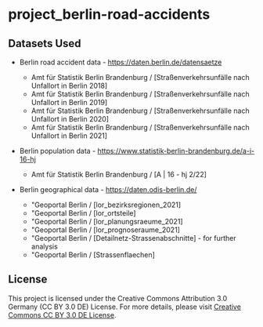 # project_berlin-road-accidents



## Datasets Used

- Berlin road accident data - https://daten.berlin.de/datensaetze
    - Amt für Statistik Berlin Brandenburg / [Straßenverkehrsunfälle nach Unfallort in Berlin 2018]
    - Amt für Statistik Berlin Brandenburg / [Straßenverkehrsunfälle nach Unfallort in Berlin 2019]
    - Amt für Statistik Berlin Brandenburg / [Straßenverkehrsunfälle nach Unfallort in Berlin 2020]
    - Amt für Statistik Berlin Brandenburg / [Straßenverkehrsunfälle nach Unfallort in Berlin 2021]

- Berlin population data - https://www.statistik-berlin-brandenburg.de/a-i-16-hj
    - Amt für Statistik Berlin Brandenburg / [A | 16 - hj 2/22]

- Berlin geographical data - https://daten.odis-berlin.de/ 
    - "Geoportal Berlin / [lor_bezirksregionen_2021]
    - "Geoportal Berlin / [lor_ortsteile]
    - "Geoportal Berlin / [lor_planungsraeume_2021]
    - "Geoportal Berlin / [lor_prognoseraume_2021]
    - "Geoportal Berlin / [Detailnetz-Strassenabschnitte] - for further analysis
    - "Geoportal Berlin / [Strassenflaechen]


## License
This project is licensed under the Creative Commons Attribution 3.0 Germany (CC BY 3.0 DE) License. For more details, please visit [Creative Commons CC BY 3.0 DE License](https://creativecommons.org/licenses/by/3.0/de/).
